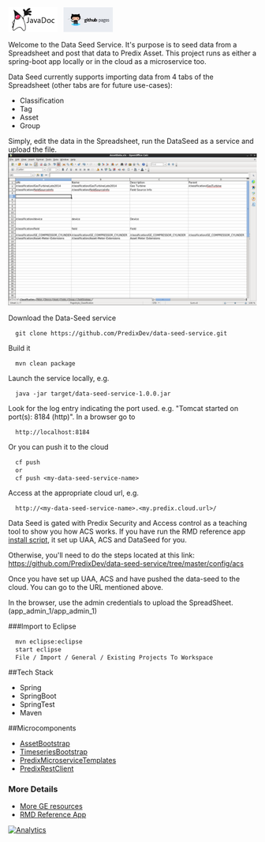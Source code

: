 <a href="http://predixdev.github.io/data-seed-service/javadocs/index.html" target="_blank" >
	<img height="50px" width="100px" src="images/javadoc.png" alt="view javadoc"></a>
&nbsp;
<a href="http://predixdev.github.io/data-seed-service" target="_blank">
	<img height="50px" width="100px" src="images/pages.jpg" alt="view github pages">
</a>

Welcome to the Data Seed Service.  It's purpose is to seed data from a Spreadsheet and post that data to Predix Asset.  This project runs as either a spring-boot app locally or in the cloud as a microservice too. 

Data Seed currently supports importing data from 4 tabs of the Spreadsheet (other tabs are for future use-cases):
- Classification
- Tag
- Asset
- Group

Simply, edit the data in the Spreadsheet, run the DataSeed as a service and upload the file.
<img src="images/dataseed_ss.png"/>

Download the Data-Seed service

      git clone https://github.com/PredixDev/data-seed-service.git

Build it

      mvn clean package

Launch the service locally, e.g.

      java -jar target/data-seed-service-1.0.0.jar
      
Look for the log entry indicating the port used.  e.g. "Tomcat started on port(s): 8184 (http)".  In a browser go to

      http://localhost:8184

Or you can push it to the cloud

      cf push 
      or
      cf push <my-data-seed-service-name>
      
Access at the appropriate cloud url, e.g.

      http://<my-data-seed-service-name>.<my.predix.cloud.url>/
      
Data Seed is gated with Predix Security and Access control as a teaching tool to show you how ACS works.  If you have run the RMD reference app [install script](https://www.predix.io/resources/tutorials/tutorial-details.html?tutorial_id=1473&tag=1610&journey=Connect%20devices%20using%20the%20Reference%20App&resources=1592,1473,1600), it set up UAA, ACS and DataSeed for you.  

Otherwise, you'll need to do the steps located at this link: https://github.com/PredixDev/data-seed-service/tree/master/config/acs

Once you have set up UAA, ACS and have pushed the data-seed to the cloud.  You can go to the URL mentioned above.

In the browser, use the admin credentials to upload the SpreadSheet. (app_admin_1/app_admin_1) 
      
###Import to Eclipse

      mvn eclipse:eclipse
      start eclipse
      File / Import / General / Existing Projects To Workspace 


##Tech Stack
- Spring
- SpringBoot
- SpringTest
- Maven

##Microcomponents
- [AssetBootstrap](https://github.com/predixdev/asset-bootstrap-client)
- [TimeseriesBootstrap](https://github.com/predixdev/timeseries-bootstrap)
- [PredixMicroserviceTemplates](https://github.com/predix/predix-microservice-templates)
- [PredixRestClient](https://github.com/predixdev/predix-rest-client)
  
### More Details
* [More GE resources](http://github.com/predixdev/predix-rmd-ref-app/docs/resources.md)
* [RMD Reference App](http://github.com/predixdev/predix-rmd-ref-app)

[![Analytics](https://ga-beacon.appspot.com/UA-82773213-1/data-seed-service/readme?pixel)](https://github.com/PredixDev)
